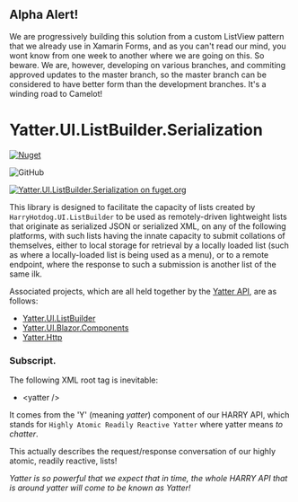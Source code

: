 ## Alpha Alert!

We are progressively building this solution from a custom ListView pattern that we already use in Xamarin Forms, and as you can't read our mind, you wont know from one week to another where we are going on this. So beware. We are, however, developing on various branches, and commiting approved updates to the master branch, so the master branch can be considered to have better form than the development branches. It's a winding road to Camelot!

# Yatter.UI.ListBuilder.Serialization

<a href="https://www.nuget.org/packages/Yatter.UI.ListBuilder.Serialization/" target="_blank" rel="noreferrer noopener"><img alt="Nuget" src="https://img.shields.io/nuget/v/Yatter.UI.ListBuilder.Serialization?color=blue&style=for-the-badge"></a>

![GitHub](https://img.shields.io/github/license/yatterofficial/Yatter.UI.ListBuilder.Serialization?style=for-the-badge)

[![Yatter.UI.ListBuilder.Serialization on fuget.org](https://www.fuget.org/packages/Yatter.UI.ListBuilder.Serialization/badge.svg)](https://www.fuget.org/packages/Yatter.UI.ListBuilder.Serialization)

This library is designed to facilitate the capacity of lists created by ```HarryHotdog.UI.ListBuilder``` to be used as remotely-driven lightweight lists that originate as serialized JSON or serialized XML, on any of the following platforms, with such lists having the innate capacity to submit collations of themselves, either to local storage for retrieval by a locally loaded list (such as where a locally-loaded list is being used as a menu), or to a remote endpoint, where the response to such a submission is another list of the same ilk.

Associated projects, which are all held together by the [Yatter API](https://github.com/HarrisonOfTheNorth/Yatter), are as follows:

- [Yatter.UI.ListBuilder](https://github.com/YatterOfficial/Yatter.UI.ListBuilder)
- [Yatter.UI.Blazor.Components](https://github.com/YatterOfficial/Yatter.UI.Blazor.Components)
- [Yatter.Http](https://github.com/YatterOfficial/Yatter.Http)

### Subscript.

The following XML root tag is inevitable:

- &lt;yatter /&gt;

It comes from the 'Y' (meaning _yatter_) component of our HARRY API, which stands for ```Highly Atomic Readily Reactive Yatter``` where yatter means _to chatter_.

This actually describes the request/response conversation of our highly atomic, readily reactive, lists!

_Yatter is so powerful that we expect that in time, the whole HARRY API that is around yatter will come to be known as Yatter!_
